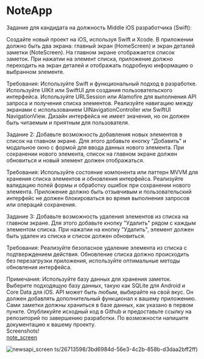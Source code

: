 # NoteApp
Задание для кандидата на должность Middle iOS разработчика (Swift):

Создайте новый проект на iOS, используя Swift и Xcode. В приложении должно быть два экрана: главный экран (HomeScreen) и экран деталей заметки (NoteScreen). На главном экране отображается список заметок. При нажатии на элемент списка, приложение должно переходить на экран деталей и отображать подробную информацию о выбранном элементе.

Требования:
Используйте Swift и функциональный подход в разработке.
Используйте UIKit или SwiftUI для создания пользовательского интерфейса.
Используйте URLSession или Alamofire для выполнения API запроса и получения списка элементов.
Реализуйте навигацию между экранами с использованием UINavigationController или SwiftUI NavigationView.
Дизайн интерфейса не имеет значения, но он должен быть читаемым и приятным для пользователя.

Задание 2:
Добавьте возможность добавления новых элементов в список на главном экране. Для этого добавьте кнопку "Добавить" и модальное окно с формой для ввода данных нового элемента. При сохранении нового элемента, список на главном экране должен обновиться и новый элемент должен отображаться.


Требования:
Используйте состояние компонента или паттерн MVVM для хранения списка элементов и обновления интерфейса.
Реализуйте валидацию полей формы и обработку ошибок при сохранении нового элемента.
Приложение должно быть отзывчивым и пользовательский интерфейс не должен блокироваться во время выполнения запросов или операций сохранения.

Задание 3:
Добавьте возможность удаления элементов из списка на главном экране. Для этого добавьте кнопку "Удалить" рядом с каждым элементом списка. При нажатии на кнопку "Удалить", элемент должен быть удален из списка и список должен обновиться.


Требования:
Реализуйте безопасное удаление элемента из списка с подтверждением действия.
Обновление списка должно происходить без перезагрузки приложения, используйте оптимальные методы обновления интерфейса.

Примечания:
Используйте базу данных для хранения заметок. Выберите подходящую базу данных, такую как SQLite для Android и Core Data для iOS.
API может быть любым, выбирайте на свой вкус. Он должен добавлять дополнительный функционал к вашему приложению. Сами заметки должны храниться в базе данных, как указано в первом пункте.
Опубликуйте исходный код в Github и предоставьте ссылку на репозиторий по завершению разработки.
По возможности напишите документацию к вашему проекту. <br />
Screenshots! <br /> [note_screen](https://github.com/UKhurshed/NoteApp/assets/26713598/93aeb6c7-3fcc-4c2d-8c38-6823cc099aa0) <br />

![newsapi_screen](https://github.com/UKhurshed/NoteApp/assets/26713598/a063993c-4274-437c-a3bb-f72a2097cb89)
ts/26713598/3bd6984d-56e3-4c2b-858b-d3daa2bff2ff)



